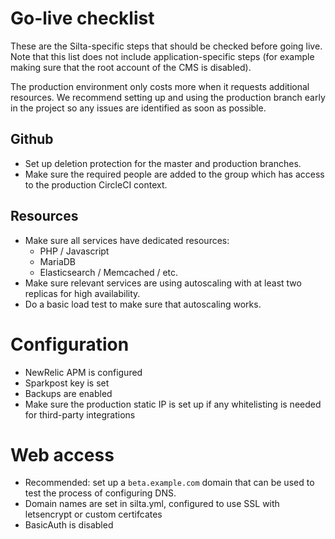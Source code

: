 
# Go-live checklist

These are the Silta-specific steps that should be checked before going live. 
Note that this list does not include application-specific steps 
(for example making sure that the root account of the CMS is disabled).

The production environment only costs more when it requests additional resources. 
We recommend setting up and using the production branch early in the project so any issues are
identified as soon as possible. 

## Github
- Set up deletion protection for the master and production branches.
- Make sure the required people are added to the group which has access to the production CircleCI context.

## Resources
- Make sure all services have dedicated resources:
  - PHP / Javascript 
  - MariaDB
  - Elasticsearch / Memcached / etc.
- Make sure relevant services are using autoscaling with at least two replicas 
  for high availability.
- Do a basic load test to make sure that autoscaling works.

# Configuration
- NewRelic APM is configured
- Sparkpost key is set
- Backups are enabled
- Make sure the production static IP is set up if any whitelisting is needed for third-party integrations

# Web access
- Recommended: set up a `beta.example.com` domain that can be used to test the process of configuring DNS.
- Domain names are set in silta.yml, configured to use SSL with letsencrypt or custom certifcates
- BasicAuth is disabled